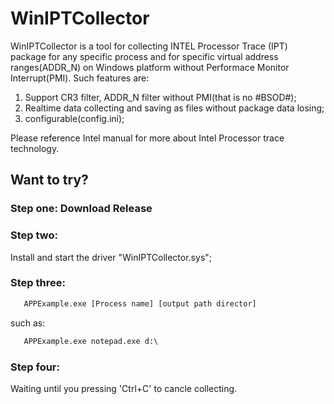 # WinIPTCollector
WinIPTCollector is a tool for collecting INTEL Processor Trace (IPT) package for any specific process and for specific virtual address ranges(ADDR_N) on Windows platform without Performace Monitor Interrupt(PMI).
Such features are:
1. Support CR3 filter, ADDR_N filter without PMI(that is no #BSOD#);
2. Realtime data collecting and saving as files without package data losing;
3. configurable(config.ini);


Please reference Intel manual for more about Intel Processor trace technology.

## Want to try?

### Step one: Download Release

### Step two:
Install and start the driver "WinIPTCollector.sys";

### Step three:
```bat
   APPExample.exe [Process name] [output path director]
```
such as:
```bat
   APPExample.exe notepad.exe d:\
```
### Step four:
   Waiting until you pressing 'Ctrl+C' to cancle collecting.

